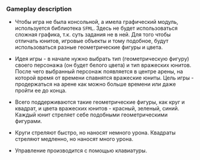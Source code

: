 ### Gameplay description

* Чтобы игра не была консольной, а имела графический модуль, используется библиотека `SFML`. Здесь не будет использоваться сложная графика, т.к. суть задания не в ней. Для того чтобы отличать юнитов, игровые объекты и тому подобное, будут использоваться разные геометрические фигуры и цвета.

* Идея игры - в начале нужно выбрать тип (геометрическую фигуру) своего персонажа (он будет белого цвета) и тип вражеских юнитов. После чего выбранный персонаж появляется в центре арены, на которой время от времени спавнятся вражеские юниты. Цель игры - продержаться на арене как можно больше времени или даже пройти ее до конца.

* Всего поддерживаются такие геометрические фигуры, как круг и квадрат, и цвета вражеских юнитов - красный, зеленый, синий. Каждый юнит стреляет себе подобными геометрическими фигурами.

* Круги стреляют быстро, но наносят немного урона. Квадраты стреляют медленно, но наносят много урона.

* Управление производится с помощью клавиатуры.
